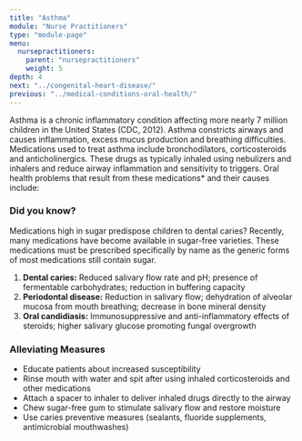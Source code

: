 ```yaml
---
title: "Asthma"
module: "Nurse Practitioners"
type: "module-page"
menu:
  nursepractitioners:
    parent: "nursepractitioners"
    weight: 5
depth: 4
next: "../congenital-heart-disease/"
previous: "../medical-conditions-oral-health/"
---
```

<div class="pageblock"><p>Asthma is a chronic inflammatory condition affecting more nearly 7 million children in the United States (CDC, 2012). Asthma constricts airways and causes inflammation, excess mucus production and breathing difficulties. Medications used to treat asthma include bronchodilators, corticosteroids and anticholinergics. These drugs as typically inhaled using nebulizers and inhalers and reduce airway inflammation and sensitivity to triggers. Oral health problems that result from these medications* and their causes include:</p>
</div><div class="pageblock did_you_know"><h3>Did you know?</h3><p>Medications high in sugar predispose children to dental caries? Recently, many medications have become available in sugar-free varieties. These medications must be prescribed specifically by name as the generic forms of most medications still contain sugar.</p>
</div><div class="pageblock"><ol>
<li><strong>Dental caries:</strong> Reduced salivary flow rate and pH; presence of fermentable carbohydrates; reduction in buffering capacity</li>
<li><strong>Periodontal disease:</strong> Reduction in salivary flow; dehydration of alveolar mucosa from mouth breathing; decrease in bone mineral density</li>
<li><strong>Oral candidiasis:</strong> Immunosuppressive and anti-inflammatory effects of steroids; higher salivary glucose promoting fungal overgrowth</li>
</ol>
</div><div class="pageblock"><h3>Alleviating Measures</h3>
<ul>
<li>Educate patients about increased susceptibility</li>
<li>Rinse mouth with water and spit after using inhaled corticosteroids and other medications</li>
<li>Attach a spacer to inhaler to deliver inhaled drugs directly to the airway</li>
<li>Chew sugar-free gum to stimulate salivary flow and restore moisture</li>
<li>Use caries preventive measures (sealants, fluoride supplements, antimicrobial mouthwashes)</li>
</ul>
</div>